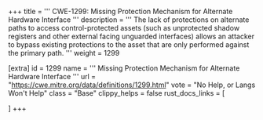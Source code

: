 +++
title = '''
CWE-1299: Missing Protection Mechanism for Alternate Hardware Interface
'''
description	= '''
The lack of protections on alternate paths to access control-protected assets (such as unprotected shadow registers and other external facing unguarded interfaces) allows an attacker to bypass existing protections to the asset that are only performed against the primary path.
'''
weight = 1299

[extra]
id = 1299
name = '''
Missing Protection Mechanism for Alternate Hardware Interface
'''
url = "https://cwe.mitre.org/data/definitions/1299.html"
vote = "No Help, or Langs Won't Help"
class = "Base"
clippy_helps = false
rust_docs_links = [
	
]
+++
